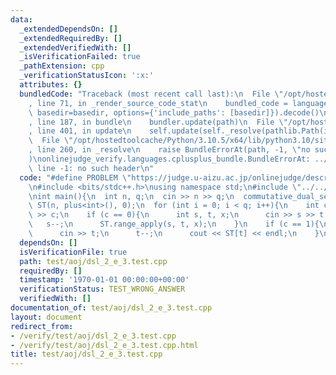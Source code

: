 ```yaml
---
data:
  _extendedDependsOn: []
  _extendedRequiredBy: []
  _extendedVerifiedWith: []
  _isVerificationFailed: true
  _pathExtension: cpp
  _verificationStatusIcon: ':x:'
  attributes: {}
  bundledCode: "Traceback (most recent call last):\n  File \"/opt/hostedtoolcache/Python/3.10.5/x64/lib/python3.10/site-packages/onlinejudge_verify/documentation/build.py\"\
    , line 71, in _render_source_code_stat\n    bundled_code = language.bundle(stat.path,\
    \ basedir=basedir, options={'include_paths': [basedir]}).decode()\n  File \"/opt/hostedtoolcache/Python/3.10.5/x64/lib/python3.10/site-packages/onlinejudge_verify/languages/cplusplus.py\"\
    , line 187, in bundle\n    bundler.update(path)\n  File \"/opt/hostedtoolcache/Python/3.10.5/x64/lib/python3.10/site-packages/onlinejudge_verify/languages/cplusplus_bundle.py\"\
    , line 401, in update\n    self.update(self._resolve(pathlib.Path(included), included_from=path))\n\
    \  File \"/opt/hostedtoolcache/Python/3.10.5/x64/lib/python3.10/site-packages/onlinejudge_verify/languages/cplusplus_bundle.py\"\
    , line 260, in _resolve\n    raise BundleErrorAt(path, -1, \"no such header\"\
    )\nonlinejudge_verify.languages.cplusplus_bundle.BundleErrorAt: ../../data_structures/sequence/commutative_dual_segment_tree:\
    \ line -1: no such header\n"
  code: "#define PROBLEM \"https://judge.u-aizu.ac.jp/onlinejudge/description.jsp?id=DSL_2_E\"\
    \n#include <bits/stdc++.h>\nusing namespace std;\n#include \"../../data_structures/sequence/commutative_dual_segment_tree\"\
    \nint main(){\n  int n, q;\n  cin >> n >> q;\n  commutative_dual_segment_tree<int>\
    \ ST(n, plus<int>(), 0);\n  for (int i = 0; i < q; i++){\n    int c;\n    cin\
    \ >> c;\n    if (c == 0){\n      int s, t, x;\n      cin >> s >> t >> x;\n   \
    \   s--;\n      ST.range_apply(s, t, x);\n    }\n    if (c == 1){\n      int t;\n\
    \      cin >> t;\n      t--;\n      cout << ST[t] << endl;\n    }\n  }\n}\n"
  dependsOn: []
  isVerificationFile: true
  path: test/aoj/dsl_2_e_3.test.cpp
  requiredBy: []
  timestamp: '1970-01-01 00:00:00+00:00'
  verificationStatus: TEST_WRONG_ANSWER
  verifiedWith: []
documentation_of: test/aoj/dsl_2_e_3.test.cpp
layout: document
redirect_from:
- /verify/test/aoj/dsl_2_e_3.test.cpp
- /verify/test/aoj/dsl_2_e_3.test.cpp.html
title: test/aoj/dsl_2_e_3.test.cpp
---
```

